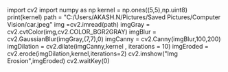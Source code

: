 import cv2
import numpy as np
kernel = np.ones((5,5),np.uint8)
print(kernel)
path = "C:/Users/AKASH.N/Pictures/Saved Pictures/Computer Vision/car.jpeg"
img =cv2.imread(path)
imgGray = cv2.cvtColor(img,cv2.COLOR_BGR2GRAY)
imgBlur = cv2.GaussianBlur(imgGray,(7,7),0)
imgCanny = cv2.Canny(imgBlur,100,200)
imgDilation = cv2.dilate(imgCanny,kernel , iterations = 10)
imgEroded = cv2.erode(imgDilation,kernel,iterations=2)
cv2.imshow("Img Erosion",imgEroded)
cv2.waitKey(0)
